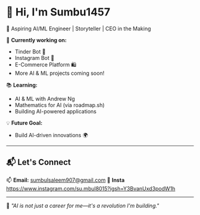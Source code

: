 # 👋 Hi, I'm Sumbu1457  
🚀 Aspiring AI/ML Engineer | Storyteller | CEO in the Making  

🔭 **Currently working on:**  
- Tinder Bot 🤖  
- Instagram Bot 📸  
- E-Commerce Platform 🛍️  
- More AI & ML projects coming soon!  

📚 **Learning:**  
- AI & ML with Andrew Ng  
- Mathematics for AI (via roadmap.sh)  
- Building AI-powered applications  

💡 **Future Goal:**  
- Build AI-driven innovations 🌍  

---

## 📬 Let's Connect  
📫 **Email:** sumbulsaleem907@gmail.com 
🙌 **Insta** https://www.instagram.com/su.mbul8015?igsh=Y3BvanUxd3podW1h

---

🚀 _"AI is not just a career for me—it's a revolution I'm building."_  
